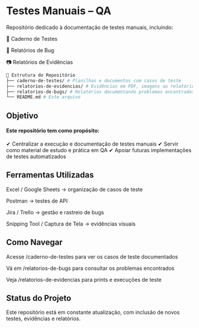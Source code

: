 # Testes Manuais – QA

Repositório dedicado à documentação de testes manuais, incluindo:

📑 Caderno de Testes

🐞 Relatórios de Bug

📷 Relatórios de Evidências

```bash
📂 Estrutura do Repositório
├── caderno-de-testes/ # Planilhas e documentos com casos de teste
├── relatorios-de-evidencias/ # Evidências em PDF, imagens ou relatórios
├── relatorios-de-bugs/ # Relatórios documentando problemas encontrados
└── README.md # Este arquivo
```

## Objetivo

#### Este repositório tem como propósito:

✔ Centralizar a execução e documentação de testes manuais
✔ Servir como material de estudo e prática em QA
✔ Apoiar futuras implementações de testes automatizados

## Ferramentas Utilizadas

Excel / Google Sheets → organização de casos de teste

Postman → testes de API

Jira / Trello → gestão e rastreio de bugs

Snipping Tool / Captura de Tela → evidências visuais

## Como Navegar

Acesse /caderno-de-testes para ver os casos de teste documentados

Vá em /relatorios-de-bugs para consultar os problemas encontrados

Veja /relatorios-de-evidencias para prints e execuções de teste

## Status do Projeto

Este repositório está em constante atualização, com inclusão de novos testes, evidências e relatórios.

